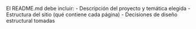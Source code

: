El README.md debe incluir: - Descripción del proyecto y temática elegida - Estructura del sitio (qué contiene cada página) - Decisiones de diseño estructural tomadas

